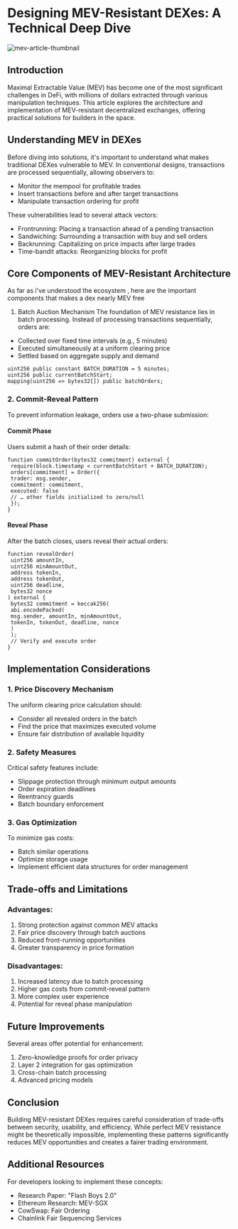 # Designing MEV-Resistant DEXes: A Technical Deep Dive

![mev-article-thumbnail](https://github.com/user-attachments/assets/ebc363a3-a7ea-4397-afa0-ca5721ac20c9)


## Introduction
Maximal Extractable Value (MEV) has become one of the most significant challenges in DeFi, with millions of dollars extracted through various manipulation techniques. This article explores the architecture and implementation of MEV-resistant decentralized exchanges, offering practical solutions for builders in the space.
## Understanding MEV in DEXes
Before diving into solutions, it's important to understand what makes traditional DEXes vulnerable to MEV. In conventional designs, transactions are processed sequentially, allowing observers to:

- Monitor the mempool for profitable trades
- Insert transactions before and after target transactions
- Manipulate transaction ordering for profit

These vulnerabilities lead to several attack vectors:

- Frontrunning: Placing a transaction ahead of a pending transaction
- Sandwiching: Surrounding a transaction with buy and sell orders
- Backrunning: Capitalizing on price impacts after large trades
- Time-bandit attacks: Reorganizing blocks for profit

## Core Components of MEV-Resistant Architecture
As far as i've understood the ecosystem , here are the important components that makes a dex nearly MEV free

1. Batch Auction Mechanism
The foundation of MEV resistance lies in batch processing. Instead of processing transactions sequentially, orders are:
- Collected over fixed time intervals (e.g., 5 minutes)
- Executed simultaneously at a uniform clearing price
- Settled based on aggregate supply and demand
```solidity
uint256 public constant BATCH_DURATION = 5 minutes;
uint256 public currentBatchStart;
mapping(uint256 => bytes32[]) public batchOrders;
```
### 2. Commit-Reveal Pattern
To prevent information leakage, orders use a two-phase submission:
#### Commit Phase
Users submit a hash of their order details:
```solidity
function commitOrder(bytes32 commitment) external {
 require(block.timestamp < currentBatchStart + BATCH_DURATION);
 orders[commitment] = Order({
 trader: msg.sender,
 commitment: commitment,
 executed: false
 // … other fields initialized to zero/null
 });
}
```
#### Reveal Phase
After the batch closes, users reveal their actual orders:
```solidity
function revealOrder(
 uint256 amountIn,
 uint256 minAmountOut,
 address tokenIn,
 address tokenOut,
 uint256 deadline,
 bytes32 nonce
) external {
 bytes32 commitment = keccak256(
 abi.encodePacked(
 msg.sender, amountIn, minAmountOut,
 tokenIn, tokenOut, deadline, nonce
 )
 );
 // Verify and execute order
}
```
## Implementation Considerations
### 1. Price Discovery Mechanism
The uniform clearing price calculation should:
- Consider all revealed orders in the batch
- Find the price that maximizes executed volume
- Ensure fair distribution of available liquidity
### 2. Safety Measures
Critical safety features include:
- Slippage protection through minimum output amounts
- Order expiration deadlines
- Reentrancy guards
- Batch boundary enforcement
### 3. Gas Optimization
To minimize gas costs:
- Batch similar operations
- Optimize storage usage
- Implement efficient data structures for order management
## Trade-offs and Limitations
### Advantages:
1. Strong protection against common MEV attacks
2. Fair price discovery through batch auctions
3. Reduced front-running opportunities
4. Greater transparency in price formation
### Disadvantages:
1. Increased latency due to batch processing
2. Higher gas costs from commit-reveal pattern
3. More complex user experience
4. Potential for reveal phase manipulation
## Future Improvements
Several areas offer potential for enhancement:
1. Zero-knowledge proofs for order privacy
2. Layer 2 integration for gas optimization
3. Cross-chain batch processing
4. Advanced pricing models
## Conclusion
Building MEV-resistant DEXes requires careful consideration of trade-offs between security, usability, and efficiency. While perfect MEV resistance might be theoretically impossible, implementing these patterns significantly reduces MEV opportunities and creates a fairer trading environment.
## Additional Resources
For developers looking to implement these concepts:
- Research Paper: "Flash Boys 2.0"
- Ethereum Research: MEV-SGX
- CowSwap: Fair Ordering
- Chainlink Fair Sequencing Services
  
